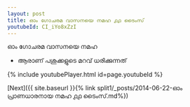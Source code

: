 ```yaml
---
layout: post
title: ഓം ഗോചരമ വാസനയെ നമഹ ൧൧ ടൈംസ്
youtubeId: CI_iYo8xZzI
---
```

 
 
 ഓം ഗോചരമ വാസനയെ നമഹ 
 
 -  ആരാണ് പശുക്കളുടെ മറവ് ധരിക്കുന്നത് 
 
  
 
  
 
 
 
 
 
 


{% include youtubePlayer.html id=page.youtubeId %}
 
[Next]({{ site.baseurl }}{% link  split1/_posts/2014-06-22-ഓം പ്രാണധാരനായ നമഹ ൧൧ ടൈംസ്.md%})
 
